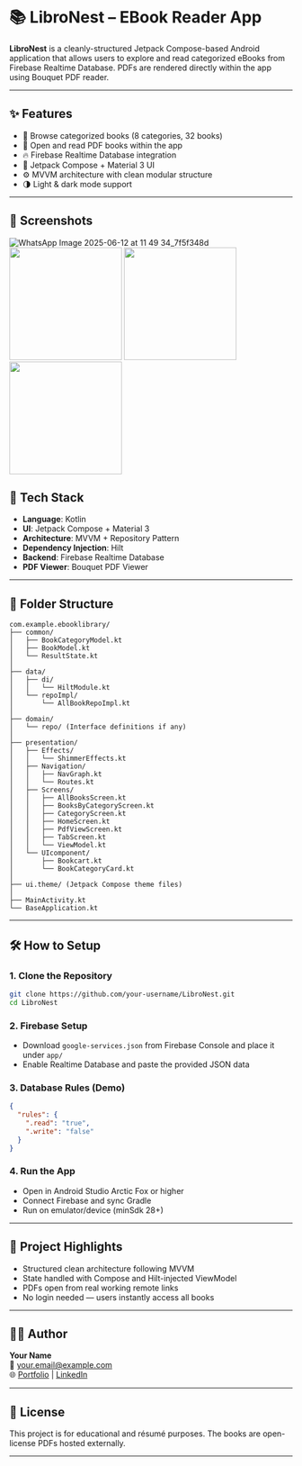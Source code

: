 
# 📚 LibroNest – EBook Reader App

**LibroNest** is a cleanly-structured Jetpack Compose-based Android application that allows users to explore and read categorized eBooks from Firebase Realtime Database. PDFs are rendered directly within the app using Bouquet PDF reader.

---

## ✨ Features

- 🔖 Browse categorized books (8 categories, 32 books)
- 📄 Open and read PDF books within the app
- 🔥 Firebase Realtime Database integration
- 🎨 Jetpack Compose + Material 3 UI
- ⚙️ MVVM architecture with clean modular structure
- 🌗 Light & dark mode support

---
## 📸 Screenshots


  ![WhatsApp Image 2025-06-12 at 11 49 34_7f5f348d](https://github.com/user-attachments/assets/731f206e-a20a-4fc7-bba6-7e5e7536da92)
  <img src="![WhatsApp Image 2025-06-12 at 11 49 40_216d68ad](https://github.com/user-attachments/assets/3e48b63c-6dfd-485d-8ddb-d756ff98eab3)
" width="200"/>
  <img src="s![WhatsApp Image 2025-06-12 at 11 49 40_e02f8cfa](https://github.com/user-attachments/assets/8768ae90-e7e7-4037-8b36-cbd5f3f97ce2)
" width="200"/>
  <img src="![WhatsApp Image 2025-06-12 at 11 49 40_3eadae2f](https://github.com/user-attachments/assets/a2022e34-4095-4ee8-8b80-7fb16faee157)
" width="200"/>

## 🧱 Tech Stack

- **Language**: Kotlin
- **UI**: Jetpack Compose + Material 3
- **Architecture**: MVVM + Repository Pattern
- **Dependency Injection**: Hilt
- **Backend**: Firebase Realtime Database
- **PDF Viewer**: Bouquet PDF Viewer

---

## 📂 Folder Structure

```
com.example.ebooklibrary/
├── common/
│   ├── BookCategoryModel.kt
│   ├── BookModel.kt
│   └── ResultState.kt
│
├── data/
│   ├── di/
│   │   └── HiltModule.kt
│   └── repoImpl/
│       └── AllBookRepoImpl.kt
│
├── domain/
│   └── repo/ (Interface definitions if any)
│
├── presentation/
│   ├── Effects/
│   │   └── ShimmerEffects.kt
│   ├── Navigation/
│   │   ├── NavGraph.kt
│   │   └── Routes.kt
│   ├── Screens/
│   │   ├── AllBooksScreen.kt
│   │   ├── BooksByCategoryScreen.kt
│   │   ├── CategoryScreen.kt
│   │   ├── HomeScreen.kt
│   │   ├── PdfViewScreen.kt
│   │   ├── TabScreen.kt
│   │   └── ViewModel.kt
│   └── UIcomponent/
│       ├── Bookcart.kt
│       └── BookCategoryCard.kt
│
├── ui.theme/ (Jetpack Compose theme files)
│
├── MainActivity.kt
└── BaseApplication.kt
```

---

## 🛠️ How to Setup

### 1. Clone the Repository
```bash
git clone https://github.com/your-username/LibroNest.git
cd LibroNest
```

### 2. Firebase Setup
- Download `google-services.json` from Firebase Console and place it under `app/`
- Enable Realtime Database and paste the provided JSON data

### 3. Database Rules (Demo)
```json
{
  "rules": {
    ".read": "true",
    ".write": "false"
  }
}
```

### 4. Run the App
- Open in Android Studio Arctic Fox or higher
- Connect Firebase and sync Gradle
- Run on emulator/device (minSdk 28+)

---

## 📌 Project Highlights

- Structured clean architecture following MVVM
- State handled with Compose and Hilt-injected ViewModel
- PDFs open from real working remote links
- No login needed — users instantly access all books

---

## 🧑‍💻 Author

**Your Name**  
📧 your.email@example.com  
🌐 [Portfolio](https://yourportfolio.com) | [LinkedIn](https://linkedin.com/in/yourprofile)

---

## 📄 License

This project is for educational and résumé purposes. The books are open-license PDFs hosted externally.

---

